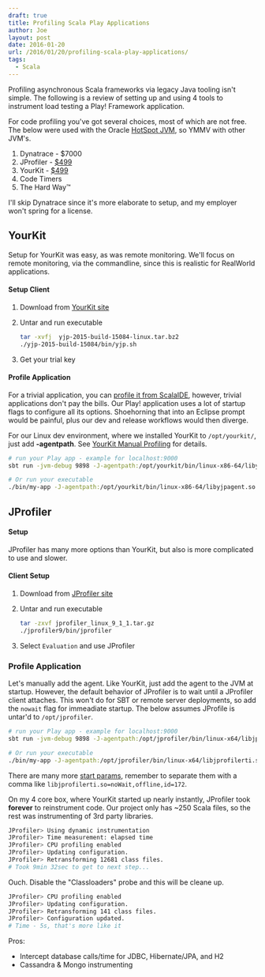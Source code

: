 ```yaml
---
draft: true
title: Profiling Scala Play Applications
author: Joe
layout: post
date: 2016-01-20
url: /2016/01/20/profiling-scala-play-applications/
tags:
  - Scala
---
```


Profiling asynchronous Scala frameworks via legacy Java tooling isn't simple. The following is a review of setting up and using 4 tools to instrument load testing a Play! Framework application.

For code profiling you've got several choices, most of which are not free. The below were used with the Oracle [HotSpot JVM](https://en.wikipedia.org/wiki/HotSpot), so YMMV with other JVM's.

1. Dynatrace - $7000
1. JProfiler - [$499](https://www.ej-technologies.com/buy/jprofiler/select)
1. YourKit - [$499](https://www.yourkit.com/purchase/content.jsp)
1. Code Timers
1. The Hard Way™

I'll skip Dynatrace since it's more elaborate to setup, and my employer won't spring for a license.

## YourKit

Setup for YourKit was easy, as was remote monitoring. We'll focus on remote monitoring, via the commandline, since this is realistic for RealWorld applications.

#### Setup Client

1. Download from [YourKit site](https://www.yourkit.com/download)
2. Untar and run executable

	```bash
	tar -xvfj  yjp-2015-build-15084-linux.tar.bz2
	./yjp-2015-build-15084/bin/yjp.sh
	```

3. Get your trial key

#### Profile Application

For a trivial application, you can [profile it from ScalaIDE](https://www.yourkit.com/docs/80/help/eclipse.jsp), however, trivial applications don't pay the bills. Our Play! application uses a lot of startup flags to configure all its options. Shoehorning that into an Eclipse prompt would be painful, plus our dev and release workflows would then diverge.

For our Linux dev environment, where we installed YourKit to `/opt/yourkit/`, just add __-agentpath__. See [YourKit Manual Profiling](https://www.yourkit.com/docs/80/help/agent.jsp) for details.

```bash
# run your Play app - example for localhost:9000
sbt run -jvm-debug 9898 -J-agentpath:/opt/yourkit/bin/linux-x86-64/libyjpagent.so  -Dhttp.port=9000

# Or run your executable
./bin/my-app -J-agentpath:/opt/yourkit/bin/linux-x86-64/libyjpagent.so 
```


## JProfiler

#### Setup

JProfiler has many more options than YourKit, but also is more complicated to use and slower.

#### Client Setup

1. Download from [JProfiler site](https://www.ej-technologies.com/download/jprofiler/files)
2. Untar and run executable

	```bash
	tar -zxvf jprofiler_linux_9_1_1.tar.gz
	./jprofiler9/bin/jprofiler
	```
3. Select `Evaluation` and use JProfiler

### Profile Application

Let's manually add the agent. Like YourKit, just add the agent to the JVM at startup. However, the default behavior of JProfiler is to wait until a JProfiler client attaches. This won't do for SBT or remote server deployments, so add the `nowait` flag for immeadiate startup. The below assumes JProfile is untar'd to `/opt/jprofiler`.

```bash    
# run your Play app - example for localhost:9000
sbt run -jvm-debug 9898 -J-agentpath:/opt/jprofiler/bin/linux-x64/libjprofilerti.so=nowait  -Dhttp.port=9000

# Or run your executable
./bin/my-app -J-agentpath:/opt/jprofiler/bin/linux-x64/libjprofilerti.so=nowait
```
There are many more [start params](http://resources.ej-technologies.com/jprofiler/help/doc/sessions/remoteTable.html), remember to separate them with a comma like `libjprofilerti.so=noWait,offline,id=172`.

On my 4 core box, where YourKit started up nearly instantly, JProfiler took __forever__ to reinstrument code. Our project only has ~250 Scala files, so the rest was instrumenting of 3rd party libraries.

```bash
JProfiler> Using dynamic instrumentation
JProfiler> Time measurement: elapsed time
JProfiler> CPU profiling enabled
JProfiler> Updating configuration.
JProfiler> Retransforming 12681 class files.
# Took 9min 32sec to get to next step...
```

Ouch. Disable the "Classloaders" probe and this will be cleane up.

```bash
JProfiler> CPU profiling enabled
JProfiler> Updating configuration.
JProfiler> Retransforming 141 class files.
JProfiler> Configuration updated.
# Time - 5s, that's more like it
```

Pros:

* Intercept database calls/time for JDBC, Hibernate/JPA, and H2
* Cassandra & Mongo instrumenting
